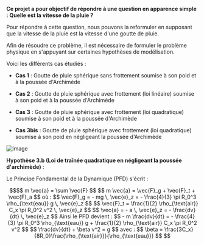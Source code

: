 **Ce projet a pour objectif de répondre à une question en apparence simple : Quelle est la vitesse de la pluie ?** 

Pour répondre à cette question, nous pouvons la reformuler en supposant que la vitesse de la pluie est la vitesse d'une goutte de pluie.

Afin de résoudre ce problème, il est nécessaire de formuler le problème physique en s'appuyant sur certaines hypothèses de modélisation. 

Voici les différents cas étudiés : 

- **Cas 1** : Goutte de pluie sphérique sans frottement soumise à son poid et à la poussée d'Archimède

- **Cas 2** : Goutte de pluie sphérique avec frottement (loi linéaire) soumise à son poid et à la poussée d'Archimède
 
- **Cas 3** : Goutte de pluie sphérique avec frottement (loi quadratique) soumise à son poid et à la poussée d'Archimède

- **Cas 3bis** : Goutte de pluie sphérique avec frottement (loi quadratique) soumise à son poid en négligeant la poussée d'Archimède

![image](https://github.com/user-attachments/assets/17099c63-b83f-4753-8c69-14f54874ce6f)

**Hypothèse 3.b (Loi de traînée quadratique en négligeant la poussée d'archimède)** :

Le Principe Fondamental de la Dynamique (PFD) s'écrit :

```math
$$
m \vec{a} = \sum \vec{F} 
$$

$$
 m \vec{a} = \vec{F}_g + \vec{F}_t + \vec{F}_a
$$
où :
$$
\vec{F}_g = - mg \, \vec{e}_z = - \frac{4}{3} \pi R_0^3 \rho_{\text{eau}} g \, \vec{e}_z
$$

$$
\vec{F}_t = \frac{1}{2} \rho_{\text{air}} C_x \pi R_0^2 v^2 \, \vec{e}_z
$$

$$
\vec{a} = - a \, \vec{e}_z = - \frac{dv}{dt} \, \vec{e}_z
$$

Ainsi le PFD devient :
$$
- m \frac{dv}{dt} = - \frac{4}{3} \pi R_0^3 \rho_{\text{eau}} g + \frac{1}{2} \rho_{\text{air}} C_x \pi R_0^2 v^2
$$

$$
\frac{dv}{dt} + \beta v^2 = g
$$
avec :
$$
\beta = \frac{3C_x}{8R_0}\frac{\rho_{\text{air}}}{\rho_{\text{eau}}}
$$

